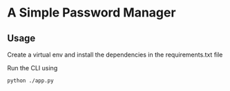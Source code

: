 # A Simple Password Manager

## Usage

Create a virtual env and install the dependencies in the requirements.txt file

Run the CLI using

```bash
python ./app.py
```
